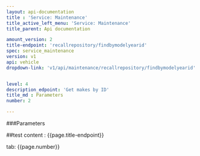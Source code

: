 ```yaml
---
layout: api-documentation
title : 'Service: Maintenance'
title_active_left_menu: 'Service: Maintenance'
title_parent: Api documentation

amount_version: 2
title-endpoint: 'recallrepository/findbymodelyearid'
spec: service_maintenance
version: v1
api: vehicle
dropdown-link: 'v1/api/maintenance/recallrepository/findbymodelyearid'


level: 4
description_edpoint: 'Get makes by ID'
title_md : Parameters
number: 2

---
```


###Parameters

##test content : {{page.title-endpoint}} 

tab: {{page.number}}